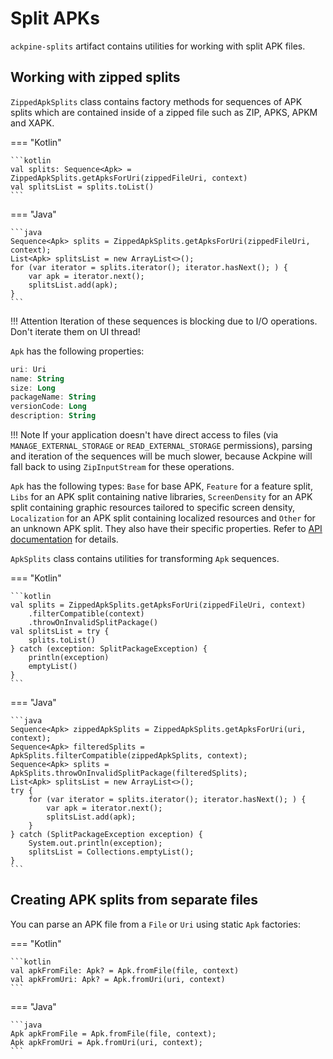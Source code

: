 Split APKs
==========

`ackpine-splits` artifact contains utilities for working with split APK files.

Working with zipped splits
--------------------------

`ZippedApkSplits` class contains factory methods for sequences of APK splits which are contained inside of a zipped file such as ZIP, APKS, APKM and XAPK.

=== "Kotlin"

    ```kotlin
    val splits: Sequence<Apk> = ZippedApkSplits.getApksForUri(zippedFileUri, context)
    val splitsList = splits.toList()
    ```

=== "Java"

    ```java
    Sequence<Apk> splits = ZippedApkSplits.getApksForUri(zippedFileUri, context);
    List<Apk> splitsList = new ArrayList<>();
	for (var iterator = splits.iterator(); iterator.hasNext(); ) {
        var apk = iterator.next();
        splitsList.add(apk);
    }
    ```

!!! Attention
    Iteration of these sequences is blocking due to I/O operations. Don't iterate them on UI thread!

`Apk` has the following properties:

```kotlin
uri: Uri
name: String
size: Long
packageName: String
versionCode: Long
description: String
```

!!! Note
    If your application doesn't have direct access to files (via `MANAGE_EXTERNAL_STORAGE` or `READ_EXTERNAL_STORAGE` permissions), parsing and iteration of the sequences will be much slower, because Ackpine will fall back to using `ZipInputStream` for these operations.

`Apk` has the following types: `Base` for base APK, `Feature` for a feature split, `Libs` for an APK split containing native libraries, `ScreenDensity` for an APK split containing graphic resources tailored to specific screen density, `Localization` for an APK split containing localized resources and `Other` for an unknown APK split. They also have their specific properties. Refer to [API documentation](api/ackpine-splits/index.html) for details.

`ApkSplits` class contains utilities for transforming `Apk` sequences.

=== "Kotlin"

    ```kotlin
    val splits = ZippedApkSplits.getApksForUri(zippedFileUri, context)
        .filterCompatible(context)
        .throwOnInvalidSplitPackage()
    val splitsList = try {
        splits.toList()
    } catch (exception: SplitPackageException) {
        println(exception)
        emptyList()
    }
    ```

=== "Java"

    ```java
    Sequence<Apk> zippedApkSplits = ZippedApkSplits.getApksForUri(uri, context);
    Sequence<Apk> filteredSplits = ApkSplits.filterCompatible(zippedApkSplits, context);
    Sequence<Apk> splits = ApkSplits.throwOnInvalidSplitPackage(filteredSplits);
    List<Apk> splitsList = new ArrayList<>();
	try {
	    for (var iterator = splits.iterator(); iterator.hasNext(); ) {
            var apk = iterator.next();
            splitsList.add(apk);
        }
    } catch (SplitPackageException exception) {
        System.out.println(exception);
        splitsList = Collections.emptyList();
    }
    ```

Creating APK splits from separate files
---------------------------------------

You can parse an APK file from a `File` or `Uri` using static `Apk` factories:

=== "Kotlin"

    ```kotlin
    val apkFromFile: Apk? = Apk.fromFile(file, context)
    val apkFromUri: Apk? = Apk.fromUri(uri, context)
    ```

=== "Java"

    ```java
    Apk apkFromFile = Apk.fromFile(file, context);
    Apk apkFromUri = Apk.fromUri(uri, context);
    ```